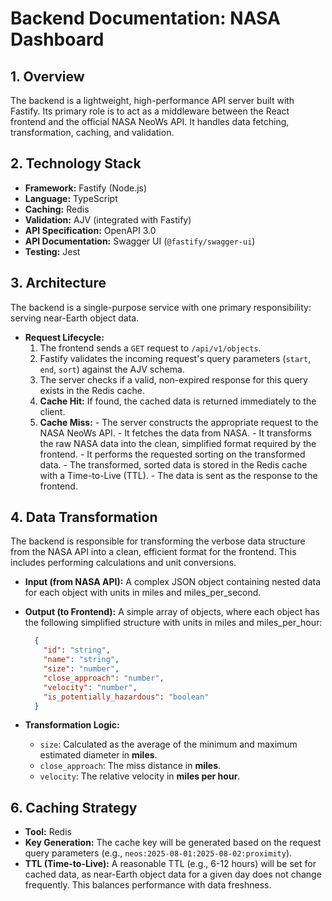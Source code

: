# Backend Documentation: NASA Dashboard

## 1. Overview

The backend is a lightweight, high-performance API server built with Fastify. Its primary role is to act as a middleware between the React frontend and the official NASA NeoWs API. It handles data fetching, transformation, caching, and validation.

## 2. Technology Stack

- **Framework:** Fastify (Node.js)
- **Language:** TypeScript
- **Caching:** Redis
- **Validation:** AJV (integrated with Fastify)
- **API Specification:** OpenAPI 3.0
- **API Documentation:** Swagger UI (`@fastify/swagger-ui`)
- **Testing:** Jest

## 3. Architecture

The backend is a single-purpose service with one primary responsibility: serving near-Earth object data.

- **Request Lifecycle:**
    1. The frontend sends a `GET` request to `/api/v1/objects`.
    2. Fastify validates the incoming request's query parameters (`start`, `end`, `sort`) against the AJV schema.
    3. The server checks if a valid, non-expired response for this query exists in the Redis cache.
    4. **Cache Hit:** If found, the cached data is returned immediately to the client.
    5. **Cache Miss:**
      - The server constructs the appropriate request to the NASA NeoWs API.
      - It fetches the data from NASA.
      - It transforms the raw NASA data into the clean, simplified format required by the frontend.
      - It performs the requested sorting on the transformed data.
      - The transformed, sorted data is stored in the Redis cache with a Time-to-Live (TTL).
      - The data is sent as the response to the frontend.

## 4. Data Transformation

The backend is responsible for transforming the verbose data structure from the NASA API into a clean, efficient format for the frontend. This includes performing calculations and unit conversions.

- **Input (from NASA API):** A complex JSON object containing nested data for each object with units in miles and miles_per_second.
- **Output (to Frontend):** A simple array of objects, where each object has the following simplified structure with units in miles and miles_per_hour:

  ```json
    {
      "id": "string",
      "name": "string",
      "size": "number",
      "close_approach": "number",
      "velocity": "number",
      "is_potentially_hazardous": "boolean"
    }
  ```

- **Transformation Logic:**
  - `size`: Calculated as the average of the minimum and maximum estimated diameter in **miles**.
  - `close_approach`: The miss distance in **miles**.
  - `velocity`: The relative velocity in **miles per hour**.

## 6. Caching Strategy

- **Tool:** Redis
- **Key Generation:** The cache key will be generated based on the request query parameters (e.g., `neos:2025-08-01:2025-08-02:proximity`).
- **TTL (Time-to-Live):** A reasonable TTL (e.g., 6-12 hours) will be set for cached data, as near-Earth object data for a given day does not change frequently. This balances performance with data freshness.

